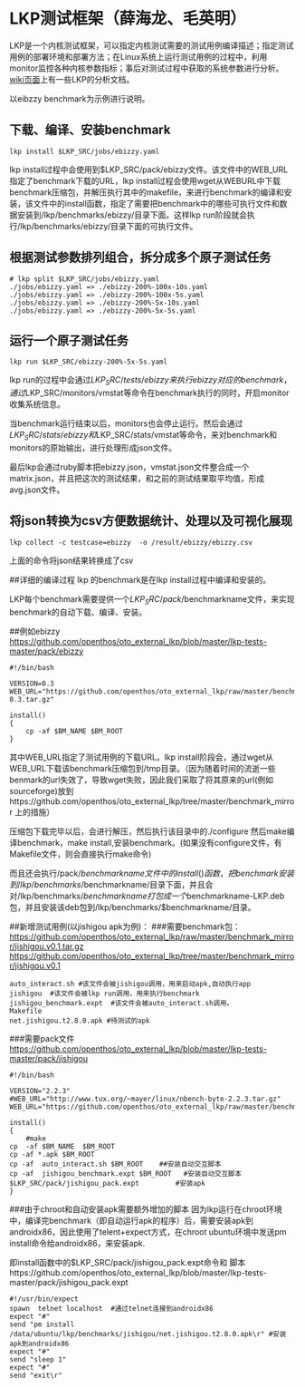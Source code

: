 # LKP测试框架（薛海龙、毛英明）

LKP是一个内核测试框架，可以指定内核测试需要的测试用例编译描述；指定测试用例的部署环境和部署方法；在Linux系统上运行测试用例的过程中，利用monitor监控各种内核参数指标；事后对测试过程中获取的系统参数进行分析。[wiki页面](http://os.cs.tsinghua.edu.cn/research/kernel/Openthos4H170pro2016#A20160829-lkp.2BfPt.2B31IGZ5A-)上有一些LKP的分析文档。

以eibzzy benchmark为示例进行说明。
## 下载、编译、安装benchmark
```
lkp install $LKP_SRC/jobs/ebizzy.yaml
```
lkp install过程中会使用到$LKP_SRC/pack/ebizzy文件。该文件中的WEB_URL指定了benchmark下载的URL，lkp install过程会使用wget从WEBURL中下载benchmark压缩包，并解压执行其中的makefile，来进行benchmark的编译和安装，该文件中的install函数，指定了需要把benchmark中的哪些可执行文件和数据安装到/lkp/benchmarks/ebizzy/目录下面。这样lkp run阶段就会执行/lkp/benchmarks/ebizzy/目录下面的可执行文件。


## 根据测试参数排列组合，拆分成多个原子测试任务
```
# lkp split $LKP_SRC/jobs/ebizzy.yaml
./jobs/ebizzy.yaml => ./ebizzy-200%-100x-10s.yaml
./jobs/ebizzy.yaml => ./ebizzy-200%-100x-5s.yaml
./jobs/ebizzy.yaml => ./ebizzy-200%-5x-10s.yaml
./jobs/ebizzy.yaml => ./ebizzy-200%-5x-5s.yaml
```

## 运行一个原子测试任务
```
lkp run $LKP_SRC/ebizzy-200%-5x-5s.yaml
```
lkp run的过程中会通过$LKP_SRC/tests/ebizzy来执行ebizzy对应的benchmark，通过$LKP_SRC/monitors/vmstat等命令在benchmark执行的同时，开启monitor收集系统信息。

当benchmark运行结束以后，monitors也会停止运行。然后会通过$LKP_SRC/stats/ebizzy和$LKP_SRC/stats/vmstat等命令，来对benchmark和monitors的原始输出，进行处理形成json文件。

最后lkp会通过ruby脚本把ebizzy.json，vmstat.json文件整合成一个matrix.json，并且把这次的测试结果，和之前的测试结果取平均值，形成avg.json文件。

## 将json转换为csv方便数据统计、处理以及可视化展现
```
lkp collect -c testcase=ebizzy  -o /result/ebizzy/ebizzy.csv 
```
上面的命令将json结果转换成了csv


##详细的编译过程
lkp 的benchmark是在lkp install过程中编译和安装的。 

LKP每个benchmark需要提供一个$LKP_SRC/pack/$benchmarkname文件，来实现benchmark的自动下载、编译、安装。 


##例如ebizzy
https://github.com/openthos/oto_external_lkp/blob/master/lkp-tests-master/pack/ebizzy
```
#!/bin/bash

VERSION=0.3
WEB_URL="https://github.com/openthos/oto_external_lkp/raw/master/benchmark_mirror/ebizzy-0.3.tar.gz"

install()
{
	cp -af $BM_NAME $BM_ROOT
}
```
其中WEB_URL指定了测试用例的下载URL。lkp install阶段会，通过wget从WEB_URL下载该benchmark压缩包到/tmp目录。（因为随着时间的流逝一些benmark的url失效了，导致wget失败，因此我们采取了将其原来的url(例如sourceforge)放到https://github.com/openthos/oto_external_lkp/tree/master/benchmark_mirror 上的措施） 

压缩包下载完毕以后，会进行解压，然后执行该目录中的./configure 然后make编译benchmark，make install,安装benchmark。(如果没有configure文件，有Makefile文件，则会直接执行make命令) 

而且还会执行/pack/$benchmarkname文件中的install()函数，把benchmark安装到/lkp/benchmarks/$benchmarkname/目录下面，并且会对/lkp/benchmarks/$benchmarkname打包成一个$benchmarkname-LKP.deb包，并且安装该deb包到/lkp/benchmarks/$benchmarkname/目录。

##新增测试用例(以jishigou apk为例)：
###需要benchmark包：
https://github.com/openthos/oto_external_lkp/raw/master/benchmark_mirror/jishigou.v0.1.tar.gz
https://github.com/openthos/oto_external_lkp/tree/master/benchmark_mirror/jishigou.v0.1
```
auto_interact.sh #该文件会被jishigou调用，用来启动apk,自动执行app
jishigou  #该文件会被lkp run调用，用来执行benchmark
jishigou_benchmark.expt  #该文件会被auto_interact.sh调用。
Makefile  
net.jishigou.t2.8.0.apk #待测试的apk
```

###需要pack文件
https://github.com/openthos/oto_external_lkp/blob/master/lkp-tests-master/pack/jishigou
```
#!/bin/bash

VERSION="2.2.3"
#WEB_URL="http://www.tux.org/~mayer/linux/nbench-byte-2.2.3.tar.gz"
WEB_URL="https://github.com/openthos/oto_external_lkp/raw/master/benchmark_mirror/jishigou.v0.1.tar.gz"

install()
{
    #make  
cp  -af $BM_NAME  $BM_ROOT
cp -af *.apk $BM_ROOT
cp -af  auto_interact.sh $BM_ROOT    ##安装自动交互脚本  
cp -af  jishigou_benchmark.expt $BM_ROOT   #安装自动交互脚本
$LKP_SRC/pack/jishigou_pack.expt         #安装apk
}
```
###由于chroot和自动安装apk需要额外增加的脚本
因为lkp运行在chroot环境中，编译完benchmark（即自动运行apk的程序）后，需要安装apk到androidx86，因此使用了telent+expect方式，在chroot ubuntu环境中发送pm install命令给androidx86，来安装apk. 

即install函数中的$LKP_SRC/pack/jishigou_pack.expt命令和
脚本https://github.com/openthos/oto_external_lkp/blob/master/lkp-tests-master/pack/jishigou_pack.expt
```
#!/usr/bin/expect
spawn  telnet localhost  #通过telnet连接到androidx86
expect "#"
send "pm install /data/ubuntu/lkp/benchmarks/jishigou/net.jishigou.t2.8.0.apk\r" #安装apk到androidx86
expect "#"
send "sleep 1"
expect "#"
send "exit\r"
```


